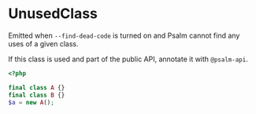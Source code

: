 # UnusedClass

Emitted when `--find-dead-code` is turned on and Psalm cannot find any uses of a
given class.

If this class is used and part of the public API, annotate it with `@psalm-api`.

```php
<?php

final class A {}
final class B {}
$a = new A();
```
